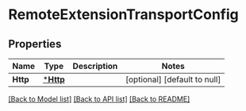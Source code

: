 # RemoteExtensionTransportConfig

## Properties
Name | Type | Description | Notes
------------ | ------------- | ------------- | -------------
**Http** | [***Http**](Http.md) |  | [optional] [default to null]

[[Back to Model list]](../README.md#documentation-for-models) [[Back to API list]](../README.md#documentation-for-api-endpoints) [[Back to README]](../README.md)


